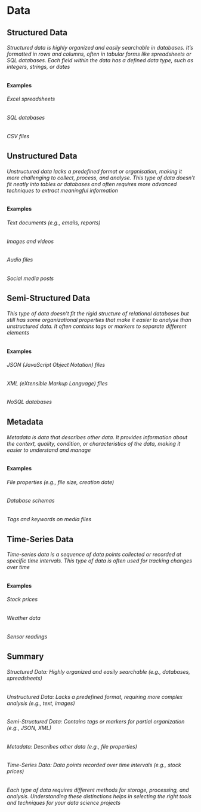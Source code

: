# Data

## Structured Data

###### Structured data is highly organized and easily searchable in databases. It’s formatted in rows and columns, often in tabular forms like spreadsheets or SQL databases. Each field within the data has a defined data type, such as integers, strings, or dates

#### Examples

###### Excel spreadsheets

###### SQL databases

###### CSV files

## Unstructured Data

###### Unstructured data lacks a predefined format or organisation, making it more challenging to collect, process, and analyse. This type of data doesn’t fit neatly into tables or databases and often requires more advanced techniques to extract meaningful information

#### Examples

###### Text documents (e.g., emails, reports)

###### Images and videos

###### Audio files

###### Social media posts

## Semi-Structured Data

###### This type of data doesn’t fit the rigid structure of relational databases but still has some organizational properties that make it easier to analyse than unstructured data. It often contains tags or markers to separate different elements

#### Examples

###### JSON (JavaScript Object Notation) files

###### XML (eXtensible Markup Language) files

###### NoSQL databases

## Metadata

###### Metadata is data that describes other data. It provides information about the context, quality, condition, or characteristics of the data, making it easier to understand and manage

#### Examples

###### File properties (e.g., file size, creation date)

###### Database schemas

###### Tags and keywords on media files

## Time-Series Data

###### Time-series data is a sequence of data points collected or recorded at specific time intervals. This type of data is often used for tracking changes over time

#### Examples

###### Stock prices

###### Weather data

###### Sensor readings

## Summary

###### Structured Data: Highly organized and easily searchable (e.g., databases, spreadsheets)

###### Unstructured Data: Lacks a predefined format, requiring more complex analysis (e.g., text, images)

###### Semi-Structured Data: Contains tags or markers for partial organization (e.g., JSON, XML)

###### Metadata: Describes other data (e.g., file properties)

###### Time-Series Data: Data points recorded over time intervals (e.g., stock prices)

###### Each type of data requires different methods for storage, processing, and analysis. Understanding these distinctions helps in selecting the right tools and techniques for your data science projects
